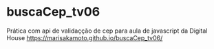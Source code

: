 # buscaCep_tv06
Prática com api de validaçção de cep para aula de javascript da Digital House
https://marisakamoto.github.io/buscaCep_tv06/
